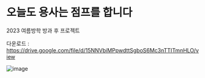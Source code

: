 # 오늘도 용사는 점프를 합니다

2023 여름방학 방과 후 프로젝트

다운로드 : https://drive.google.com/file/d/15NNVbiMPpwdttSgboS6Mc3nTTITmnHLO/view

![image](https://github.com/dkdkdsa/JumpHero/assets/98935315/3fed9731-ef42-4f9b-a555-c9f9a44b0c35)
